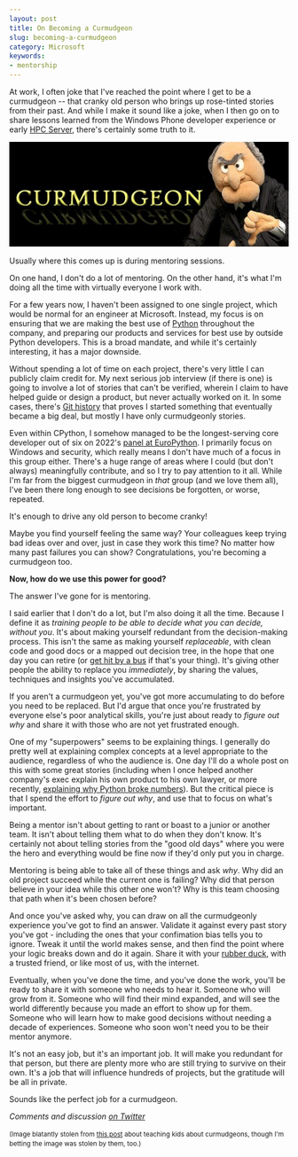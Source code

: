 ```yaml
---
layout: post
title: On Becoming a Curmudgeon
slug: becoming-a-curmudgeon
category: Microsoft
keywords:
- mentorship
---
```


At work, I often joke that I've reached the point where I get to be a curmudgeon -- that cranky old person who brings up rose-tinted stories from their past. And while I make it sound like a joke, when I then go on to share lessons learned from the Windows Phone developer experience or early [HPC Server](https://learn.microsoft.com/en-us/previous-versions/windows/it-pro/hpc-server-2012-r2-and-2012/jj899572(v=ws.11)), there's certainly some truth to it.

![Curmudgeon](/assets/2022-12-curmudgeon.png)

Usually where this comes up is during mentoring sessions.

<!--more-->

On one hand, I don't do a lot of mentoring. On the other hand, it's what I'm doing all the time with virtually everyone I work with.

For a few years now, I haven't been assigned to one single project, which would be normal for an engineer at Microsoft. Instead, my focus is on ensuring that we are making the best use of [Python](https://python.org) throughout the company, and preparing our products and services for best use by outside Python developers. This is a broad mandate, and while it's certainly interesting, it has a major downside.

Without spending a lot of time on each project, there's very little I can publicly claim credit for. My next serious job interview (if there is one) is going to involve a lot of stories that can't be verified, wherein I claim to have helped guide or design a product, but never actually worked on it. In some cases, there's [Git history](https://github.com/azure/azure-cli/commit/549f1be8ee881fb309caf3559d9232d3191af81d) that proves I started something that eventually became a big deal, but mostly I have only curmudgeonly stories.

Even within CPython, I somehow managed to be the longest-serving core developer out of six on 2022's [panel at EuroPython](https://youtu.be/0m2Cy5X6lcE). I primarily focus on Windows and security, which really means I don't have much of a focus in this group either. There's a huge range of areas where I could (but don't always) meaningfully contribute, and so I try to pay attention to it all. While I'm far from the biggest curmudgeon in _that_ group (and we love them all), I've been there long enough to see decisions be forgotten, or worse, repeated.

It's enough to drive any old person to become cranky!

Maybe you find yourself feeling the same way? Your colleagues keep trying bad ideas over and over, just in case they work this time? No matter how many past failures you can show? Congratulations, you're becoming a curmudgeon too.

**Now, how do we use this power for good?**

The answer I've gone for is mentoring.

I said earlier that I don't do a lot, but I'm also doing it all the time. Because I define it as _training people to be able to decide what you can decide, without you_. It's about making yourself redundant from the decision-making process. This isn't the same as making yourself _replaceable_, with clean code and good docs or a mapped out decision tree, in the hope that one day you can retire (or [get hit by a bus](https://en.wikipedia.org/wiki/Bus_factor) if that's your thing). It's giving other people the ability to replace you _immediately_, by sharing the values, techniques and insights you've accumulated.

If you aren't a curmudgeon yet, you've got more accumulating to do before you need to be replaced. But I'd argue that once you're frustrated by everyone else's poor analytical skills, you're just about ready to _figure out why_ and share it with those who are not yet frustrated enough.

One of my "superpowers" seems to be explaining things. I generally do pretty well at explaining complex concepts at a level appropriate to the audience, regardless of who the audience is. One day I'll do a whole post on this with some great stories (including when I once helped another company's exec explain his own product to his own lawyer, or more recently, [explaining why Python broke numbers](/speaking#2022)). But the critical piece is that I spend the effort to _figure out why_, and use that to focus on what's important.

Being a mentor isn't about getting to rant or boast to a junior or another team. It isn't about telling them what to do when they don't know. It's certainly not about telling stories from the "good old days" where you were the hero and everything would be fine now if they'd only put you in charge.

Mentoring is being able to take all of these things and ask _why_. Why did an old project succeed while the current one is failing? Why did that person believe in your idea while this other one won't? Why is this team choosing that path when it's been chosen before?

And once you've asked why, you can draw on all the curmudgeonly experience you've got to find an answer. Validate it against every past story you've got - including the ones that your confimation bias tells you to ignore. Tweak it until the world makes sense, and then find the point where your logic breaks down and do it again. Share it with your [rubber duck](https://rubberduckdebugging.com/), with a trusted friend, or like most of us, with the internet.

Eventually, when you've done the time, and you've done the work, you'll be ready to share it with someone who needs to hear it. Someone who will grow from it. Someone who will find their mind expanded, and will see the world differently because you made an effort to show up for them. Someone who will learn how to make good decisions without needing a decade of experiences. Someone who soon won't need you to be their mentor anymore.

It's not an easy job, but it's an important job. It will make you redundant for that person, but there are plenty more who are still trying to survive on their own. It's a job that will influence hundreds of projects, but the gratitude will be all in private.

Sounds like the perfect job for a curmudgeon.

_Comments and discussion [on Twitter](https://twitter.com/zooba/status/1608082196178534400?s=20&t=Kmq-yMsK4-YAuaJjS2sSOA)_

<small>(Image blatantly stolen from [this post](https://elizabethstavis.wordpress.com/2013/09/07/shifting-from-curmudgeons-to-readers/) about teaching kids about curmudgeons, though I'm betting the image was stolen by them, too.)</small>
